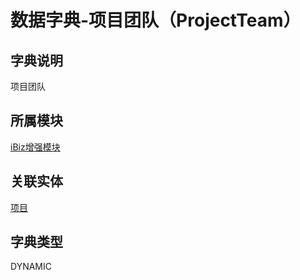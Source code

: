 # 数据字典-项目团队（ProjectTeam）
## 字典说明
项目团队

## 所属模块
[iBiz增强模块](../module/ibiz)

## 关联实体
[项目](../module/zentao/Project)

## 字典类型
DYNAMIC



